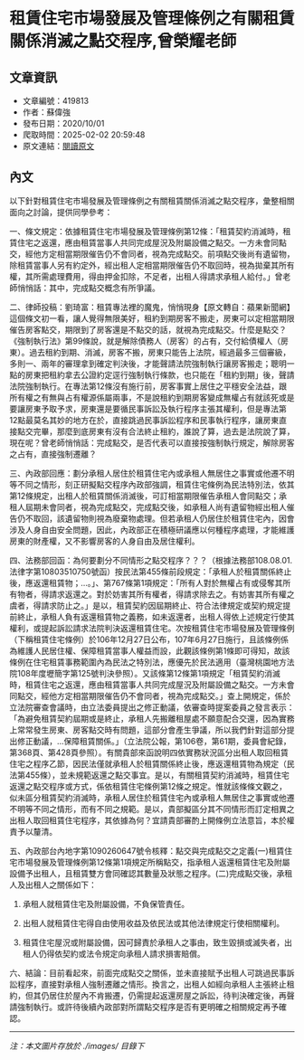 # 租賃住宅市場發展及管理條例之有關租賃關係消滅之點交程序,曾榮耀老師

## 文章資訊
- 文章編號：419813
- 作者：蘇偉強
- 發布日期：2020/10/01
- 爬取時間：2025-02-02 20:59:48
- 原文連結：[閱讀原文](https://real-estate.get.com.tw/Columns/detail.aspx?no=419813)

## 內文
以下針對租賃住宅市場發展及管理條例之有關租賃關係消滅之點交程序，彙整相關面向之討論，提供同學參考：

一、條文規定：依據租賃住宅市場發展及管理條例第12條：「租賃契約消滅時，租賃住宅之返還，應由租賃當事人共同完成屋況及附屬設備之點交。一方未會同點交，經他方定相當期限催告仍不會同者，視為完成點交。前項點交後尚有遺留物，除租賃當事人另有約定外，經出租人定相當期限催告仍不取回時，視為拋棄其所有權，其所需處理費用，得由押金扣除，不足者，出租人得請求承租人給付。」曾老師悄悄話：其中，完成點交概念有所爭議。

二、律師投稿：劉琦富：租賃專法裡的魔鬼，悄悄現身【原文轉自：蘋果新聞網】這個條文初一看，讓人覺得無限美好，租約到期房客不搬走，房東可以定相當期限催告房客點交，期限到了房客還是不點交的話，就視為完成點交。什麼是點交？《強制執行法》第99條說，就是解除債務人（房客）的占有，交付給債權人（房東）。過去租約到期、消滅，房客不搬，房東只能告上法院，經過最多三個審級，多則一、兩年的審理拿到確定判決後，才能聲請法院強制執行讓房客搬走；聰明一點的房東把租約拿去公證約定逕行強制執行條款，也只能在「租約到期」後，聲請法院強制執行。在專法第12條沒有施行前，房客事實上居住之平穩安全法益，跟所有權之有無與占有權源係屬兩事，不是說租約到期房客變成無權占有就該死或是要讓房東予取予求，房東還是要循民事訴訟及執行程序主張其權利，但是專法第12點最莫名其妙的地方在於，直接跳過民事訴訟程序和民事執行程序，讓房東直接點交完畢，那麼到底房東有沒有合法終止租約，誰說了算，過去是法院說了算，現在呢？曾老師悄悄話：完成點交，是否代表可以直接按強制執行規定，解除房客之占有，直接強制遷離？

三、內政部回應：劃分承租人居住於租賃住宅內或承租人無居住之事實或他遷不明等不同之情形，刻正研擬點交程序內政部強調，租賃住宅條例為民法特別法，依其第12條規定，出租人於租賃關係消滅後，可訂相當期限催告承租人會同點交；承租人屆期未會同者，視為完成點交，完成點交後，如承租人尚有遺留物經出租人催告仍不取回，該遺留物則視為廢棄物處理。但若承租人仍居住於租賃住宅內，因會涉及人身自由安全問題，因此，內政部正在積極研議應以何種程序處理，才能維護房東的財產權，又不影響房客的人身自由及居住權利。

四、法務部回函：為何要劃分不同情形之點交程序？？？（根據法務部108.08.01.法律字第10803510750號函）按民法第455條前段規定：「承租人於租賃關係終止後，應返還租賃物；…。」、第767條第1項規定：「所有人對於無權占有或侵奪其所有物者，得請求返還之。對於妨害其所有權者，得請求除去之。有妨害其所有權之虞者，得請求防止之。」是以，租賃契約因屆期終止、符合法律規定或契約規定提前終止，承租人負有返還租賃物之義務，如未返還者，出租人得依上述規定行使其權利，或提起訴訟請求法院判決返還租賃住宅。次按租賃住宅市場發展及管理條例（下稱租賃住宅條例）於106年12月27日公布，107年6月27日施行，且該條例係為維護人民居住權、保障租賃當事人權益而設，此觀該條例第1條即可得知，故該條例在住宅租賃事務範圍內為民法之特別法，應優先於民法適用（臺灣桃園地方法院108年度壢簡字第125號判決參照）。又該條第12條第1項規定「租賃契約消滅時，租賃住宅之返還，應由租賃當事人共同完成屋況及附屬設備之點交。一方未會同點交，經他方定相當期限催告仍不會同者，視為完成點交。」查上開規定，係於立法院審查會議時，由立法委員提出之修正動議，依審查時提案委員之發言表示：「為避免租賃契約屆期或是終止，承租人先搬離租屋處不願意配合交還，因為實務上常常發生房東、房客點交時有問題，這部分會產生爭議，所以我們針對這部分提出修正動議，…保障租賃關係。」（立法院公報，第106卷，第61期，委員會紀錄，第368頁、第428頁參照）。有關貴部來函說明四依實務狀況區分出租人取回租賃住宅之程序乙節，因民法僅就承租人於租賃關係終止後，應返還租賃物為規定（民法第455條），並未規範返還之點交事宜。是以，有關租賃契約消滅時，租賃住宅返還之點交程序或方式，係依租賃住宅條例第12條之規定。惟就該條條文觀之，似未區分租賃契約消滅時，承租人居住於租賃住宅內或承租人無居住之事實或他遷不明等不同之情形，而有不同之規範。是以，貴部擬區分其不同情形而訂定相異之出租人取回租賃住宅程序，其依據為何？宜請貴部審酌上開條例立法意旨，本於權責予以釐清。

五、內政部台內地字第1090260647號令核釋：點交與完成點交之定義(一)租賃住宅市場發展及管理條例第12條第1項規定所稱點交，指承租人返還租賃住宅及附屬設備予出租人，且租賃雙方會同確認其數量及狀態之程序。(二)完成點交後，承租人及出租人之關係如下：

1. 承租人就租賃住宅及附屬設備，不負保管責任。

2. 出租人就租賃住宅得自由使用收益及依民法或其他法律規定行使相關權利。

3. 租賃住宅屋況或附屬設備，因可歸責於承租人之事由，致生毀損或滅失者，出租人仍得依契約或法令規定向承租人請求損害賠償。

六、結論：目前看起來，前面完成點交之關係，並未直接賦予出租人可跳過民事訴訟程序，直接對承租人強制遷離之情形。換言之，出租人如經向承租人主張終止租約，但其仍居住於屋內不肯搬遷，仍需提起返還房屋之訴訟，待判決確定後，再聲請強制執行。或許待後續內政部對所謂點交程序是否有更明確之相關規定再予確認。

---
*注：本文圖片存放於 ./images/ 目錄下*
